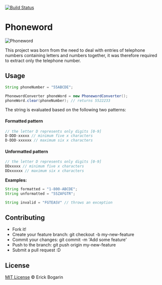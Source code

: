 [![Build Status](https://travis-ci.org/erickbogarin/phoneword.svg?branch=master)](https://travis-ci.org/erickbogarin/phoneword)

# Phoneword

![Phoneword](https://upload.wikimedia.org/wikipedia/commons/thumb/7/73/Telephone-keypad2.svg/250px-Telephone-keypad2.svg.png)

This project was born from the need to deal with entries of telephone numbers containing letters and numbers together, it was therefore required to extract only the telephone number.

## Usage

```java
String phoneNumber = "55ABCDE";

PhonewordConverter phoneWord = new PhonewordConverter();
phoneWord.clear(phoneNumber); // returns 5522233
```
The string is evaluated based on the following two patterns:

#### Formatted pattern
```js
// the letter D represents only digits [0-9]
D-DDD-xxxxx // minimum five x characters
D-DDD-xxxxxx // maximum six x characters
```
#### Unformatted pattern
```js
// the letter D represents only digits [0-9]
DDxxxxx // minimum five x characters
DDxxxxxx // maximum six x characters
```

**Examples:**
```java
String formatted = "1-800-ABCDE";
String unformatted = "55ZAFGTR";

String invalid = "FGTEASV" // throws an exception
```

## Contributing
* Fork it!
* Create your feature branch: git checkout -b my-new-feature
* Commit your changes: git commit -m 'Add some feature'
* Push to the branch: git push origin my-new-feature
* Submit a pull request :D

## License 
[MIT License](LICENSE) © Erick Bogarin
